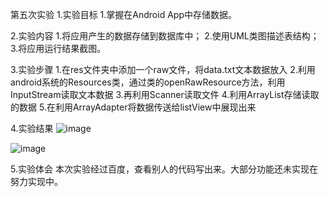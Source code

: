 第五次实验 
1.实验目标 
	1.掌握在Android App中存储数据。

2.实验内容 
	1.将应用产生的数据存储到数据库中； 
	2.使用UML类图描述表结构； 
	3.将应用运行结果截图。

3.实验步骤 
	1.在res文件夹中添加一个raw文件，将data.txt文本数据放入 
	2.利用android系统的Resources类，通过类的openRawResource方法，利用InputStream读取文本数据 
	3.再利用Scanner读取文件 
	4.利用ArrayList存储读取的数据 
	5.在利用ArrayAdapter将数据传送给listView中展现出来

4.实验结果 
![image](https://github.com/BoyJDG/android-labs-2018/blob/master/soft1614080902124/shiyan5.jpg)
  
![image](https://github.com/BoyJDG/android-labs-2018/blob/master/soft1614080902124/shiyan5%20(2).jpg)

5.实验体会 
本次实验经过百度，查看别人的代码写出来。大部分功能还未实现在努力实现中。

